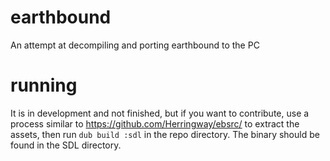 # earthbound
An attempt at decompiling and porting earthbound to the PC

# running
It is in development and not finished, but if you want to contribute, use a process similar to https://github.com/Herringway/ebsrc/ to extract the assets, then run `dub build :sdl` in the repo directory.
The binary should be found in the SDL directory.
